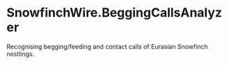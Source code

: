 # SnowfinchWire.BeggingCallsAnalyzer
Recognising begging/feeding and contact calls of Eurasian Snowfinch nestlings.
